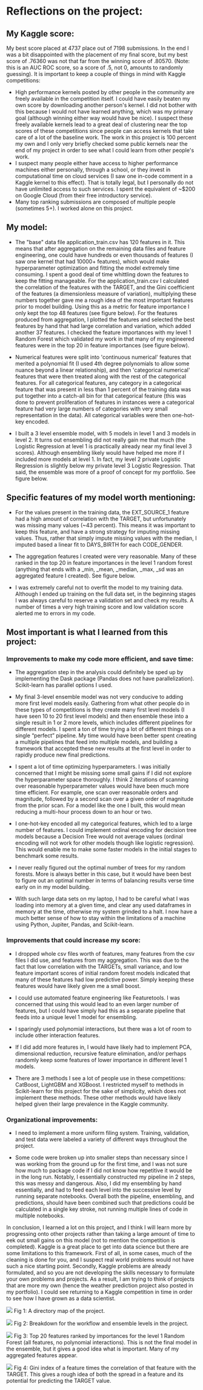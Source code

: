 
# Reflections on the project:

## My Kaggle score:
My best score placed at 4737 place out of 7198 submissions. In the end I was a bit disappointed with the placement of my final score, but my best score of .76360 was not that far from the winning score of .80570. (Note: this is an AUC ROC score, so a score of .5, not 0, amounts to randomly guessing). It is important to keep a couple of things in mind with Kaggle competitions: 

- High performance kernels posted by other people in the community are freely available in the competition itself. I could have easily beaten my own score by downloading another person's kernel. I did not bother with this because I would not have learned anything, which was my primary goal (although winning either way would have be nice). I suspect these freely available kernels lead to a great deal of clustering near the top scores of these competitions since people can access kernels that take care of a lot of the baseline work. The work in this project is 100 percent my own and I only very briefly checked some public kernels near the end of my project in order to see what I could learn from other people's work.
- I suspect many people either have access to higher performance machines either personally, through a school, or they invest in computational time on cloud services (I saw one in-code comment in a Kaggle kernel to this effect). That is totally legal, but I personally do not have unlimited access to such services. I spent the equivalent of ~$200 on Google Cloud (from their free introductory service). 
- Many top ranking submissions are composed of multiple people (sometimes 5+). I worked alone on this project. 

## My model:

- The "base" data file application_train.csv has 120 features in it. This means that after aggregation on the remaining data files and feature engineering, one could have hundreds or even thousands of features (I saw one kernel that had 10000+ features), which would make hyperparameter optimization and fitting the model extremely time consuming. I spent a good deal of time whittling down the features to keep the fitting manageable. For the application_train.csv I calculated the correlation of the features with the TARGET, and the Gini coefficient of the features (a dimensionless measure of variation), multiplying these numbers together gave me a rough idea of the most important features prior to model building. Using this as a metric for feature importance I only kept the top 48 features (see figure below). For the features produced from aggregation, I plotted the features and selected the best features by hand that had large correlation and variation, which added another 37 features. I checked the feature importances with my level 1 Random Forest which validated my work in that many of my engineered features were in the top 20 in feature importances (see figure below).

- Numerical features were split into 'continuous numerical' features that merited a polynomial fit (I used 4th degree polynomials to allow some nuance beyond a linear relationship), and then 'categorical numerical' features that were then treated along with the rest of the categorical features. For all categorical features, any category in a categorical feature that was present in less than 1 percent of the training data was put together into a catch-all bin for that categorical feature (this was done to prevent proliferation of features in instances were a categorical feature had very large numbers of categories with very small representation in the data). All categorical variables were then one-hot-key encoded.

- I built a 3 level ensemble model, with 5 models in level 1 and 3 models in level 2. It turns out ensembling did not really gain me that much (the Logistic Regression at level 1 is practically already near my final level 3 scores). Although ensembling likely would have helped me more if I included more models at level 1. In fact, my level 2 private Logistic Regression is slightly below my private level 3 Logistic Regression. That said, the ensemble was more of a proof of concept for my portfolio. See figure below.


## Specific features of my model worth mentioning:

- For the values present in the training data, the EXT_SOURCE_1 feature had a high amount of correlation with the TARGET, but unfortunately was missing many values (~43 percent). This means it was important to keep this feature, and have a strong strategy for imputing missing values. Thus, rather that simply impute missing values with the median, I imputed based a linear fit to DAYS_BIRTH for each CODE_GENDER. 

- The aggregation features I created were very reasonable. Many of these ranked in the top 20 in feature importances in the level 1 random forest (anything that ends with a _min, _mean, _median, _max, _sd was an aggregated feature I created). See figure below.

- I was extremely careful not to overfit the model to my training data. Although I ended up training on the full data set, in the beginning stages I was always careful to reserve a validation set and check my results. A number of times a very high training score and low validation score alerted me to errors in my code. 


## Most important is what I learned from this project:


### Improvements to make my code more efficient, and save time:

- The aggregation step in the analysis could definitely be sped up by implementing the Dask package (Pandas does not have parallelization). Scikit-learn has parallel options I used. 

- My final 3-level ensemble model was not very conducive to adding more first level models easily. Gathering from what other people do in these types of competitions is they create many first level models (I have seen 10 to 20 first level models) and then ensemble these into a single result in 1 or 2 more levels, which includes different pipelines for different models. I spent a ton of time trying a lot of different things on a single “perfect” pipeline. My time would have been better spent creating a multiple pipelines that feed into multiple models, and building a framework that accepted these new results at the first level in order to rapidly produce new final predictions. 

- I spent a lot of time optimizing hyperparameters. I was initially concerned that I might be missing some small gains if I did not explore the hyperparameter space thoroughly. I think 2 iterations of scanning over reasonable hyperparameter values would have been much more time efficient. For example, one scan over reasonable orders and magnitude, followed by a second scan over a given order of magnitude from the prior scan. For a model like the one I built, this would mean reducing a multi-hour process down to an hour or two. 

- I one-hot-key encoded all my categorical features, which led to a large number of features. I could implement ordinal encoding for decision tree models because a Decision Tree would not average values (ordinal encoding will not work for other models though like logistic regression). This would enable me to make some faster models in the initial stages to benchmark some results.

- I never really figured out the optimal number of trees for my random forests. More is always better in this case, but it would have been best to figure out an optimal number in terms of balancing results verse time early on in my model building.

- With such large data sets on my laptop, I had to be careful what I was loading into memory at a given time, and clear any used dataframes in memory at the time, otherwise my system grinded to a halt. I now have a much better sense of how to stay within the limitations of a machine using Python, Jupiter, Pandas, and Scikit-learn. 


### Improvements that could increase my score:

- I dropped whole csv files worth of features, many features from the csv files I did use, and features from my aggregation. This was due to the fact that low correlation with the TARGETs, small variance, and low feature important scores of initial random forest models indicated that many of these features had low predictive power. Simply keeping these features would have likely given me a small boost.

- I could use automated feature engineering like Featuretools. I was concerned that using this would lead to an even larger number of features, but I could have simply had this as a separate pipeline that feeds into a unique level 1 model for ensembling.

- I sparingly used polynomial interactions, but there was a lot of room to include other interaction features. 

- If I did add more features in, I would have likely had to implement PCA, dimensional reduction, recursive feature elimination, and/or perhaps randomly keep some features of lower importance in different level 1 models. 

- There are 3 methods I see a lot of people use in these competitions: CatBoost, LightGBM and XGBoost. I restricted myself to methods in Scikit-learn for this project for the sake of simplicity, which does not implement these methods. These other methods would have likely helped given their large prevalence in the Kaggle community.


### Organizational improvements:

- I need to implement a more uniform filing system. Training, validation, and test data were labeled a variety of different ways throughout the project. 

- Some code were broken up into smaller steps than necessary since I was working from the ground up for the first time, and I was not sure how much to package code if I did not know how repetitive it would be in the long run. Notably, I essentially constructed my pipeline in 2 steps, this was messy and dangerous. Also, I did my ensembling by hand essentially, and had to feed each level into the successive level by running separate notebooks. Overall both the pipeline, ensembling, and predictions, should have been combined such that predictions could be calculated in a single key stroke, not running multiple lines of code in multiple notebooks. 

In conclusion, I learned a lot on this project, and I think I will learn more by progressing onto other projects rather than taking a large amount of time to eek out small gains on this model (not to mention the competition is completed). Kaggle is a great place to get into data science but there are some limitations to this framework. First of all, in some cases, much of the cleaning is done for you, and I suspect real world problems would not have such a nice starting point. Secondly, Kaggle problems are already formulated, and so you are not developing the skills necessary to formulate your own problems and projects. As a result, I am trying to think of projects that are more my own (hence the weather prediction project also posted in my portfolio). I could see returning to a Kaggle competition in time in order to see how I have grown as a data scientist.


![](directory.png)
Fig 1: A directory map of the project.

![](model_levels.png)
Fig 2: Breakdown for the workflow and ensemble levels in the project.


![](feat_imports.png)
Fig 3: Top 20 features ranked by importances for the level 1 Random Forest (all features, no polynomial interactions). This is not the final model in the ensemble, but it gives a good idea what is important. Many of my aggregated features appear. 

![](gini_times_corr.png)
Fig 4: Gini index of a feature times the correlation of that feature with the TARGET. This gives a rough idea of both the spread in a feature and its potential for predicting the TARGET value.



